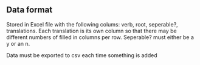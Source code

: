 ## Data format
Stored in Excel file with the following colums: verb, root, seperable?,
translations. Each translation is its own column so that there may be different
numbers of filled in columns per row. Seperable? must either be a y or an n.

Data must be exported to csv each time something is added
